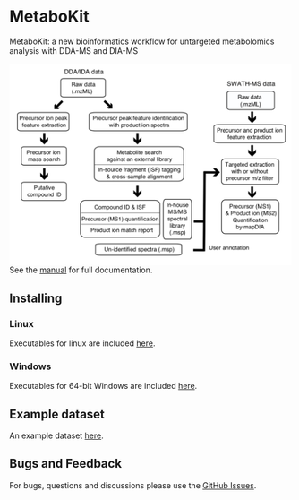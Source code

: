 # MetaboKit
 MetaboKit: a new bioinformatics workflow for untargeted metabolomics analysis with DDA-MS and DIA-MS
 
<img src="https://github.com/MetaboKit/MetaboKit/blob/master/Figure1.png" align="left">

See the [manual](https://github.com/MetaboKit/MetaboKit/blob/master/manual.pdf) for full documentation.


## Installing 

### Linux
Executables for linux are included [here](https://drive.google.com/open?id=1XF2y4B_ISxGvO2Ni_CMA1vb_g2kxh2P1).

### Windows

Executables for 64-bit Windows are included [here](https://drive.google.com/open?id=1XF2y4B_ISxGvO2Ni_CMA1vb_g2kxh2P1).

## Example dataset

An example dataset [here](https://drive.google.com/open?id=1XF2y4B_ISxGvO2Ni_CMA1vb_g2kxh2P1).

## Bugs and Feedback

For bugs, questions and discussions please use the [GitHub Issues](https://github.com/MetaboKit/metabokit/issues).

<!---
## License

Copyright (C) <2020> Guoshou Teo < ephteog@nus.edu.sg >, and Hyungwon Choi < hwchoi@nus.edu.sg >, National University of Singapore.

Licensed under the Apache License, Version 2.0 (the "License");

you may not use this file except in compliance with the License.

You may obtain a copy of the License at

[Apache 2.0 license](http://www.apache.org/licenses/LICENSE-2.0)

Unless required by applicable law or agreed to in writing, software

distributed under the License is distributed on an "AS IS" BASIS,

WITHOUT WARRANTIES OR CONDITIONS OF ANY KIND, either express or implied.

See the License for the specific language governing permissions and

limitations under the License.

--->

